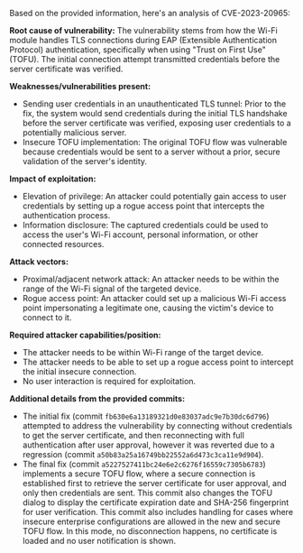 Based on the provided information, here's an analysis of CVE-2023-20965:

**Root cause of vulnerability:**
The vulnerability stems from how the Wi-Fi module handles TLS connections during EAP (Extensible Authentication Protocol) authentication, specifically when using "Trust on First Use" (TOFU). The initial connection attempt transmitted credentials before the server certificate was verified.

**Weaknesses/vulnerabilities present:**
- Sending user credentials in an unauthenticated TLS tunnel: Prior to the fix, the system would send credentials during the initial TLS handshake before the server certificate was verified, exposing user credentials to a potentially malicious server.
- Insecure TOFU implementation: The original TOFU flow was vulnerable because credentials would be sent to a server without a prior, secure validation of the server's identity.

**Impact of exploitation:**
- Elevation of privilege: An attacker could potentially gain access to user credentials by setting up a rogue access point that intercepts the authentication process.
- Information disclosure: The captured credentials could be used to access the user's Wi-Fi account, personal information, or other connected resources.

**Attack vectors:**
- Proximal/adjacent network attack: An attacker needs to be within the range of the Wi-Fi signal of the targeted device.
- Rogue access point: An attacker could set up a malicious Wi-Fi access point impersonating a legitimate one, causing the victim's device to connect to it.

**Required attacker capabilities/position:**
- The attacker needs to be within Wi-Fi range of the target device.
- The attacker needs to be able to set up a rogue access point to intercept the initial insecure connection.
- No user interaction is required for exploitation.

**Additional details from the provided commits:**
- The initial fix (commit `fb630e6a13189321d0e83037adc9e7b30dc6d796`) attempted to address the vulnerability by connecting without credentials to get the server certificate, and then reconnecting with full authentication after user approval, however it was reverted due to a regression (commit `a50b83a25a16749bb22552a6d473c3ca11e9d904`).
- The final fix (commit `a5227527411bc24e6e2c6276f16559c7305b6783`) implements a secure TOFU flow, where a secure connection is established first to retrieve the server certificate for user approval, and only then credentials are sent. This commit also changes the TOFU dialog to display the certificate expiration date and SHA-256 fingerprint for user verification. This commit also includes handling for cases where insecure enterprise configurations are allowed in the new and secure TOFU flow. In this mode, no disconnection happens, no certificate is loaded and no user notification is shown.